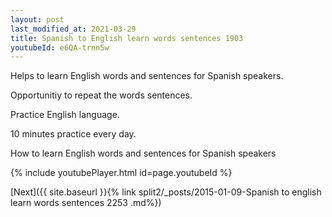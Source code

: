 ```yaml
---
layout: post
last_modified_at: 2021-03-29
title: Spanish to English learn words sentences 1903 
youtubeId: e6QA-trnn5w
---
```

 
 
Helps to learn English words and sentences for Spanish speakers.

Opportunitiy to repeat the words sentences. 

Practice English language. 
 
10 minutes practice every day. 
 
How to learn English words and sentences for Spanish speakers 
 
{% include youtubePlayer.html id=page.youtubeId %}
 
 
[Next]({{ site.baseurl }}{% link  split2/_posts/2015-01-09-Spanish to english learn words sentences 2253 .md%})
 
